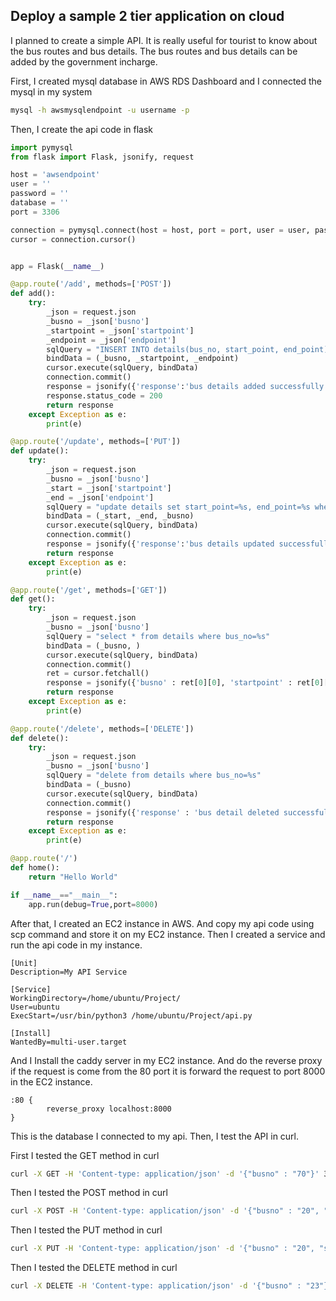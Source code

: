 ## Deploy a sample 2 tier application on cloud
I planned to create a simple API. It is really useful for tourist to know about the bus routes and bus details. The bus routes and bus details can be added by the government incharge.

First, I created mysql database in AWS RDS Dashboard and I connected the mysql in my system

```bash
mysql -h awsmysqlendpoint -u username -p
```
Then, I create the api code in flask
```python
import pymysql
from flask import Flask, jsonify, request

host = 'awsendpoint'
user = ''
password = ''
database = ''
port = 3306

connection = pymysql.connect(host = host, port = port, user = user, password = password, database = database)
cursor = connection.cursor()


app = Flask(__name__)

@app.route('/add', methods=['POST'])
def add():
    try:
        _json = request.json
        _busno = _json['busno']
        _startpoint = _json['startpoint']
        _endpoint = _json['endpoint']
        sqlQuery = "INSERT INTO details(bus_no, start_point, end_point) VALUES(%s, %s, %s)"
        bindData = (_busno, _startpoint, _endpoint)
        cursor.execute(sqlQuery, bindData)
        connection.commit()
        response = jsonify({'response':'bus details added successfully!'})
        response.status_code = 200
        return response
    except Exception as e:
        print(e)

@app.route('/update', methods=['PUT'])
def update():
    try:
        _json = request.json
        _busno = _json['busno']
        _start = _json['startpoint']
        _end = _json['endpoint']
        sqlQuery = "update details set start_point=%s, end_point=%s where bus_no=%s"
        bindData = (_start, _end, _busno)
        cursor.execute(sqlQuery, bindData)
        connection.commit()
        response = jsonify({'response':'bus details updated successfully!'})
        return response
    except Exception as e:
        print(e)

@app.route('/get', methods=['GET'])
def get():
    try:
        _json = request.json
        _busno = _json['busno']
        sqlQuery = "select * from details where bus_no=%s"
        bindData = (_busno, )
        cursor.execute(sqlQuery, bindData)
        connection.commit()
        ret = cursor.fetchall()
        response = jsonify({'busno' : ret[0][0], 'startpoint' : ret[0][1], 'endpoint' : ret[0][2]})
        return response
    except Exception as e:
        print(e)

@app.route('/delete', methods=['DELETE'])
def delete():
    try:
        _json = request.json
        _busno = _json['busno']
        sqlQuery = "delete from details where bus_no=%s"
        bindData = (_busno)
        cursor.execute(sqlQuery, bindData)
        connection.commit()
        response = jsonify({'response' : 'bus detail deleted successfully'})
        return response
    except Exception as e:
        print(e)

@app.route('/')
def home():
    return "Hello World"

if __name__=="__main__":
    app.run(debug=True,port=8000)

```
After that, I created an EC2 instance in AWS. And copy my api code using scp command and store it on my EC2 instance.
Then I created a service and run the api code in my instance.
```service
[Unit]
Description=My API Service

[Service]
WorkingDirectory=/home/ubuntu/Project/
User=ubuntu
ExecStart=/usr/bin/python3 /home/ubuntu/Project/api.py

[Install]
WantedBy=multi-user.target
```
And I Install the caddy server in my EC2 instance. And do the reverse proxy if the request is come from the 80 port it is forward the request to port 8000 in the EC2 instance.
```caddyfile
:80 {
        reverse_proxy localhost:8000
}
```
This is the database I connected to my api. Then, I test the API in curl.

First I tested the GET method in curl
```bash
curl -X GET -H 'Content-type: application/json' -d '{"busno" : "70"}' 3.109.209.131/get
```
Then I tested the POST method in curl
```bash
curl -X POST -H 'Content-type: application/json' -d '{"busno" : "20", "startpoint" : "Sulur", "endpoint" : "Singanallur"}' 3.109.209.131/add
```
Then I tested the PUT method in curl
```bash
curl -X PUT -H 'Content-type: application/json' -d '{"busno" : "20", "startpoint" : "Sulur", "endpoint" : "Gandhipuram"}' 3.109.209.131/update
```
Then I tested the DELETE method in curl
```bash
curl -X DELETE -H 'Content-type: application/json' -d '{"busno" : "23"}' 3.109.209.131/delete
```
